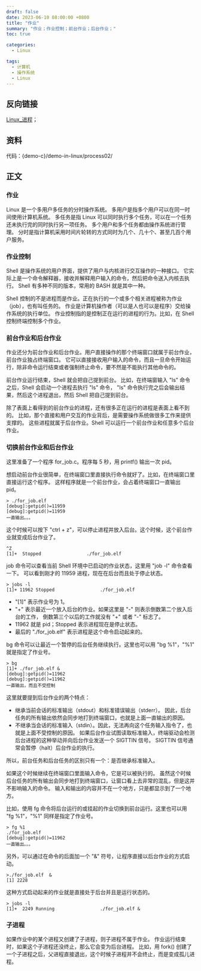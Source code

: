 ```yaml
---
draft: false
date: 2023-06-10 08:00:00 +0800
title: "作业"
summary: "作业；作业控制；前台作业；后台作业；"
toc: true

categories:
  - Linux

tags:
  - 计算机
  - 操作系统
  - Linux
---
```


## 反向链接

[Linux_进程](/计算机/操作系统/linux/Linux_进程)；

## 资料

代码：{demo-c}/demo-in-linux/process02/

## 正文

### 作业

Linux 是一个多用户多任务的分时操作系统。
多用户是指多个用户可以在同一时间使用计算机系统。
多任务是指 Linux 可以同时执行多个任务，可以在一个任务还未执行完的同时执行另一项任务。
多个用户和多个任务都由操作系统进行管理。
分时是指计算机采用时间片轮转的方式同时为几个、几十个、甚至几百个用户服务。

### 作业控制

Shell 是操作系统的用户界面，提供了用户与内核进行交互操作的一种接口。
它实际上是一个命令解释器，接收并解释用户输入的命令，然后把命令送入内核去执行。
Shell 有多种不同的版本，常用的 BASH 就是其中一种。

Shell 控制的不是进程而是作业。正在执行的一个或多个相关进程被称为作业（job），也有叫任务的。
作业是计算机操作者（可以是人也可以是程序）交给操作系统的执行单位。
作业控制指的是控制正在运行的进程的行为。比如，在 Shell 控制终端控制多个作业。

### 前台作业和后台作业

作业还分为前台作业和后台作业。用户直接操作的那个终端窗口就属于前台作业，前台作业独占终端窗口。
它可以直接接收用户输入的命令，而且一旦命令开始运行，除非命令运行结束或者强制终止命令，要不然是不能执行其他命令的。

前台作业运行结束，Shell 就会把自己提到前台。
比如，在终端窗输入 "ls" 命令之后，Shell 会启动一个进程去执行 "ls" 命令，
"ls" 命令执行完之后会输出结果，然后这个进程退出，然后 Shell 把自己提到前台。

除了表面上看得到的前台作业的进程，还有很多正在运行的进程是表面上看不到的。
比如，那个直接和用户交互的作业背后，是需要操作系统做很多工作来提供支撑的。
这些进程就属于后台作业。Shell 可以运行一个前台作业和任意多个后台作业。

### 切换前台作业和后台作业

这里准备了一个程序 for_job.c。程序每 5 秒，用 printf() 输出一次 pid。

想启动前台作业很简单，在终端窗口里直接执行命令就好了。比如，在终端窗口里直接运行这个程序。
这样程序就是一个前台作业，会占着终端窗口一直输出 pid。

```
> ./for_job.elf
[debug]:getpid()=11959
[debug]:getpid()=11959
一直输出。。。
```

这个时候可以按下 "ctrl + z"，可以停止进程并放入后台。这个时候，这个前台作业就变成后台作业了。

```
^Z
[1]+  Stopped                 ./for_job.elf
```

job 命令可以查看当前 Shell 环境中已启动的作业状态，这里用 "job -l" 命令查看一下。
可以看到刚才的 11959 进程，现在在后台而且处于停止状态。

```
> jobs -l
[1]+ 11962 Stopped                 ./for_job.elf
```

- "\[1\]" 表示作业号为 1。
- "+" 表示最近一个放入后台的作业。如果这里是 "-" 则表示倒数第二个放入后台的工作，
  倒数第三个以后的工作就没有 "+" 或者 "-" 标志了。
- 11962 就是 pid；Stopped 表示进程现在是停止状态。
- 最后的 "./for_job.elf" 表示进程是这个命令启动起来的。

bg 命令可以让最近一个暂停的后台任务继续执行。这里也可以用 "bg %1"，"%1" 就是指定了作业号。

```
> bg
[1]+ ./for_job.elf &
[debug]:getpid()=11962
[debug]:getpid()=11962
一直输出，而且不受控制
```

这里就要提到后台作业的两个特点：

- 继承当前会话的标准输出（stdout）和标准错误输出（stderr）。
  因此，后台任务的所有输出依然会同步地打到终端窗口，也就是上面一直输出的原因。
- 不继承当会话的标准输入（stdin）。因此，无法再向这个任务输入指令了，也就是上面不受控制的原因。
  如果后台作业试图读取标准输入，终端驱动会检测后台进程的这种举动并向后台作业发送一个 SIGTTIN 信号。
  SIGTTIN 信号通常会暂停（halt）后台作业的执行。

所以，前台任务和后台任务的区别只有一个：是否继承标准输入。

如果这个时候继续在终端窗口里面输入命令，它是可以被执行的。
虽然这个时候后台任务的所有输出会同步地打到终端窗口，让窗口看上去非常的混乱，但是这并不影响输入的命令。
输入和输出的内容并不在一个地方，只是都显示到了一个地方。

比如，使用 fg 命令将后台运行的或挂起的作业切换到前台运行。这里也可以用 "fg %1"，"%1" 同样是指定了作业号。

```
> fg %1
./for_job.elf
[debug]:getpid()=11962
一直输出。。。
```

另外，可以通过在命令的后面加一个 "&" 符号，让程序直接以后台作业的方式启动。

```
>./for_job.elf  &
[1] 2228
```

这种方式启动起来的作业就是直接处于后台并且是运行状态的。

```
> jobs -l
[1]+  2249 Running                 ./for_job.elf &
```

### 子进程

如果作业中的某个进程又创建了子进程，则子进程不属于作业。
作业运行结束时，如果这个子进程还没终止，那么它会变为后台进程。
比如，用 fork() 创建了一个子进程之后，父进程直接退出，这个时候子进程并不会终止，而是变成孤儿进程。
